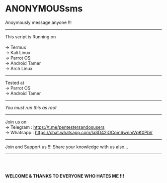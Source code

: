 # ANONYMOUSsms
Anoymously message anyone !!!
<br>
<hr>
This script is Running on<br><br>
 -> Termux<br>
 -> Kali Linux<br>
 -> Parrot OS<br>
 -> Android Tamer<br
 ->-> Arch Linux<br>
 <hr>
 
Tested at<br>
 -> Parrot OS<br>
 -> Android Tamer<br>
 <hr>
 
 *You must run this as root*
 <hr>
 
 Join us on <br>
    -> Telegram : https://t.me/pentestersandosusers<br>
    -> Whatsapp : https://chat.whatsapp.com/Ia3D42iOCom6wnmVpK0PbV<br>
 <hr>
 Join and Support us !!! Share your knowledge with us also...
 <hr><br><br>
 
 ******WELCOME & THANKS TO EVERYONE WHO HATES ME !!!******
